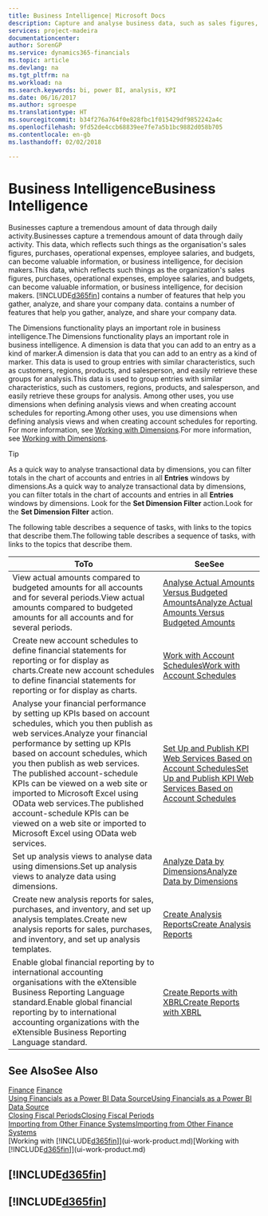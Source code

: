 ```yaml
---
title: Business Intelligence| Microsoft Docs
description: Capture and analyse business data, such as sales figures, purchases, operational expenses, employee salaries, and budgets, that can be valuable information for business intelligence or for decision making.
services: project-madeira
documentationcenter: 
author: SorenGP
ms.service: dynamics365-financials
ms.topic: article
ms.devlang: na
ms.tgt_pltfrm: na
ms.workload: na
ms.search.keywords: bi, power BI, analysis, KPI
ms.date: 06/16/2017
ms.author: sgroespe
ms.translationtype: HT
ms.sourcegitcommit: b34f276a764f0e828fbc1f015429df9852242a4c
ms.openlocfilehash: 9fd52de4ccb68839ee7fe7a5b1bc9882d058b705
ms.contentlocale: en-gb
ms.lasthandoff: 02/02/2018

---
```

# <a name="business-intelligence"></a><span data-ttu-id="dfbfb-103">Business Intelligence</span><span class="sxs-lookup"><span data-stu-id="dfbfb-103">Business Intelligence</span></span>
<span data-ttu-id="dfbfb-104">Businesses capture a tremendous amount of data through daily activity.</span><span class="sxs-lookup"><span data-stu-id="dfbfb-104">Businesses capture a tremendous amount of data through daily activity.</span></span> <span data-ttu-id="dfbfb-105">This data, which reflects such things as the organisation's sales figures, purchases, operational expenses, employee salaries, and budgets, can become valuable information, or business intelligence, for decision makers.</span><span class="sxs-lookup"><span data-stu-id="dfbfb-105">This data, which reflects such things as the organization's sales figures, purchases, operational expenses, employee salaries, and budgets, can become valuable information, or business intelligence, for decision makers.</span></span> [!INCLUDE[d365fin](includes/d365fin_md.md)]<span data-ttu-id="dfbfb-106"> contains a number of features that help you gather, analyze, and share your company data.</span><span class="sxs-lookup"><span data-stu-id="dfbfb-106"> contains a number of features that help you gather, analyze, and share your company data.</span></span>

<span data-ttu-id="dfbfb-107">The Dimensions functionality plays an important role in business intelligence.</span><span class="sxs-lookup"><span data-stu-id="dfbfb-107">The Dimensions functionality plays an important role in business intelligence.</span></span> <span data-ttu-id="dfbfb-108">A dimension is data that you can add to an entry as a kind of marker.</span><span class="sxs-lookup"><span data-stu-id="dfbfb-108">A dimension is data that you can add to an entry as a kind of marker.</span></span> <span data-ttu-id="dfbfb-109">This data is used to group entries with similar characteristics, such as customers, regions, products, and salesperson, and easily retrieve these groups for analysis.</span><span class="sxs-lookup"><span data-stu-id="dfbfb-109">This data is used to group entries with similar characteristics, such as customers, regions, products, and salesperson, and easily retrieve these groups for analysis.</span></span> <span data-ttu-id="dfbfb-110">Among other uses, you use dimensions  when defining analysis views and when creating account schedules for reporting.</span><span class="sxs-lookup"><span data-stu-id="dfbfb-110">Among other uses, you use dimensions  when defining analysis views and when creating account schedules for reporting.</span></span> <span data-ttu-id="dfbfb-111">For more information, see [Working with Dimensions](finance-dimensions.md).</span><span class="sxs-lookup"><span data-stu-id="dfbfb-111">For more information, see [Working with Dimensions](finance-dimensions.md).</span></span>

> [!TIP]
> <span data-ttu-id="dfbfb-112">As a quick way to analyse transactional data by dimensions, you can filter totals in the chart of accounts and entries in all **Entries** windows by dimensions.</span><span class="sxs-lookup"><span data-stu-id="dfbfb-112">As a quick way to analyze transactional data by dimensions, you can filter totals in the chart of accounts and entries in all **Entries** windows by dimensions.</span></span> <span data-ttu-id="dfbfb-113">Look for the **Set Dimension Filter** action.</span><span class="sxs-lookup"><span data-stu-id="dfbfb-113">Look for the **Set Dimension Filter** action.</span></span>  

<span data-ttu-id="dfbfb-114">The following table describes a sequence of tasks, with links to the topics that describe them.</span><span class="sxs-lookup"><span data-stu-id="dfbfb-114">The following table describes a sequence of tasks, with links to the topics that describe them.</span></span>  

| <span data-ttu-id="dfbfb-115">To</span><span class="sxs-lookup"><span data-stu-id="dfbfb-115">To</span></span> | <span data-ttu-id="dfbfb-116">See</span><span class="sxs-lookup"><span data-stu-id="dfbfb-116">See</span></span> |
| --- | --- |
|<span data-ttu-id="dfbfb-117">View actual amounts compared to budgeted amounts for all accounts and for several periods.</span><span class="sxs-lookup"><span data-stu-id="dfbfb-117">View actual amounts compared to budgeted amounts for all accounts and for several periods.</span></span>|[<span data-ttu-id="dfbfb-118">Analyse Actual Amounts Versus Budgeted Amounts</span><span class="sxs-lookup"><span data-stu-id="dfbfb-118">Analyze Actual Amounts Versus Budgeted Amounts</span></span>](bi-how-analyze-actual-versus-budget.md)|
|<span data-ttu-id="dfbfb-119">Create new account schedules to define financial statements for reporting or for display as charts.</span><span class="sxs-lookup"><span data-stu-id="dfbfb-119">Create new account schedules to define financial statements for reporting or for display as charts.</span></span>|[<span data-ttu-id="dfbfb-120">Work with Account Schedules</span><span class="sxs-lookup"><span data-stu-id="dfbfb-120">Work with Account Schedules</span></span>](bi-how-work-account-schedule.md)|
|<span data-ttu-id="dfbfb-121">Analyse your financial performance by setting up KPIs based on account schedules, which you then publish as web services.</span><span class="sxs-lookup"><span data-stu-id="dfbfb-121">Analyze your financial performance by setting up KPIs based on account schedules, which you then publish as web services.</span></span> <span data-ttu-id="dfbfb-122">The published account-schedule KPIs can be viewed on a web site or imported to Microsoft Excel using OData web services.</span><span class="sxs-lookup"><span data-stu-id="dfbfb-122">The published account-schedule KPIs can be viewed on a web site or imported to Microsoft Excel using OData web services.</span></span>|[<span data-ttu-id="dfbfb-123">Set Up and Publish KPI Web Services Based on Account Schedules</span><span class="sxs-lookup"><span data-stu-id="dfbfb-123">Set Up and Publish KPI Web Services Based on Account Schedules</span></span>](bi-how-to-set-up-and-publish-kpi-web-services-based-on-account-schedules.md)|
|<span data-ttu-id="dfbfb-124">Set up analysis views to analyse data using dimensions.</span><span class="sxs-lookup"><span data-stu-id="dfbfb-124">Set up analysis views to analyze data using dimensions.</span></span>|[<span data-ttu-id="dfbfb-125">Analyze Data by Dimensions</span><span class="sxs-lookup"><span data-stu-id="dfbfb-125">Analyze Data by Dimensions</span></span>](bi-how-analyze-data-dimension.md)|
|<span data-ttu-id="dfbfb-126">Create new analysis reports for sales, purchases, and inventory, and set up analysis templates.</span><span class="sxs-lookup"><span data-stu-id="dfbfb-126">Create new analysis reports for sales, purchases, and inventory, and set up analysis templates.</span></span>|[<span data-ttu-id="dfbfb-127">Create Analysis Reports</span><span class="sxs-lookup"><span data-stu-id="dfbfb-127">Create Analysis Reports</span></span>](bi-how-create-analysis-views-reports.md)|
|<span data-ttu-id="dfbfb-128">Enable global financial reporting by to international accounting organisations with the eXtensible Business Reporting Language standard.</span><span class="sxs-lookup"><span data-stu-id="dfbfb-128">Enable global financial reporting by to international accounting organizations with the eXtensible Business Reporting Language standard.</span></span>|[<span data-ttu-id="dfbfb-129">Create Reports with XBRL</span><span class="sxs-lookup"><span data-stu-id="dfbfb-129">Create Reports with XBRL</span></span>](bi-create-reports-with-xbrl.md)|

## <a name="see-also"></a><span data-ttu-id="dfbfb-130">See Also</span><span class="sxs-lookup"><span data-stu-id="dfbfb-130">See Also</span></span>
<span data-ttu-id="dfbfb-131">[Finance](finance.md)  </span><span class="sxs-lookup"><span data-stu-id="dfbfb-131">[Finance](finance.md)  </span></span>  
[<span data-ttu-id="dfbfb-132">Using Financials as a Power BI Data Source</span><span class="sxs-lookup"><span data-stu-id="dfbfb-132">Using Financials as a Power BI Data Source</span></span>](across-how-use-financials-data-source-powerbi.md)  
[<span data-ttu-id="dfbfb-133">Closing Fiscal Periods</span><span class="sxs-lookup"><span data-stu-id="dfbfb-133">Closing Fiscal Periods</span></span>](year-close-years-periods.md)  
[<span data-ttu-id="dfbfb-134">Importing from Other Finance Systems</span><span class="sxs-lookup"><span data-stu-id="dfbfb-134">Importing from Other Finance Systems</span></span>](upload-data.md)  
<span data-ttu-id="dfbfb-135">[Working with [!INCLUDE[d365fin](includes/d365fin_md.md)]](ui-work-product.md)</span><span class="sxs-lookup"><span data-stu-id="dfbfb-135">[Working with [!INCLUDE[d365fin](includes/d365fin_md.md)]](ui-work-product.md)</span></span>

## [!INCLUDE[d365fin](includes/free_trial_md.md)]  
## [!INCLUDE[d365fin](includes/training_link_md.md)]

